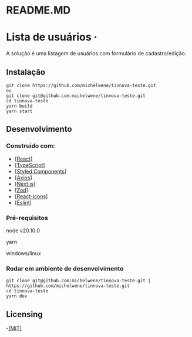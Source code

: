 # README.MD

# Lista de usuários ·

A solução é uma listagem de usuários com formulário de cadastro/edição.

## Instalação

```
git clone https://github.com/michelwene/tinnova-teste.git
ou
git clone git@github.com:michelwene/tinnova-teste.git
cd tinnova-teste
yarn build
yarn start
```

## Desenvolvimento

### Construido com:

- [[React]](https://reactjs.org/)
- [[TypeScript]](https://www.typescriptlang.org/)
- [[Styled Components]](https://styled-components.com/)
- [[Axios]](https://axios-http.com/ptbr/docs/intro)
- [[Next.js]](https://nextjs.org/)
- [[Zod]](https://zod.dev/)
- [[React-icons]](https://react-icons.github.io/react-icons/)
- [[Eslint]](https://eslint.org/)

### Pré-requisitos

node v20.10.0

yarn

windows/linux

### Rodar em ambiente de desenvolvimento

```
git clone git@github.com:michelwene/tinnova-teste.git | https://github.com/michelwene/tinnova-teste.git
cd tinnova-teste
yarn dev
```

## Licensing

-[[MIT]](https://github.com/git/git-scm.com/blob/main/MIT-LICENSE.txt)
